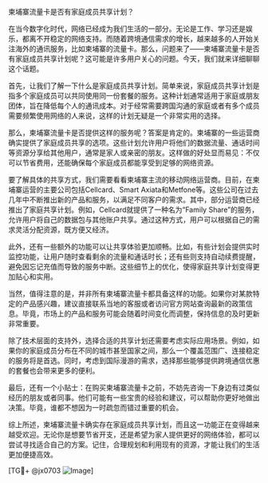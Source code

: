 柬埔寨流量卡是否有家庭成员共享计划？

在当今数字化时代，网络已经成为我们生活的一部分。无论是工作、学习还是娱乐，都离不开稳定的网络支持。而随着跨境通信需求的增长，越来越多的人开始关注海外的通讯服务，比如柬埔寨的流量卡。那么，问题来了——柬埔寨流量卡是否有家庭成员共享计划呢？这可能是许多用户关心的问题。今天，我们就来详细聊聊这个话题。

首先，让我们了解一下什么是家庭成员共享计划。简单来说，家庭成员共享计划是指多个家庭成员可以共同使用同一份套餐的服务。这种计划通常适用于家庭或朋友团体，旨在降低每个人的通讯成本。对于经常需要跨国沟通的家庭或者有多个成员需要频繁使用网络的人来说，这样的计划无疑是一个非常实用的选择。

那么，柬埔寨流量卡是否提供这样的服务呢？答案是肯定的。柬埔寨的一些运营商确实提供了家庭成员共享的选项。这些计划允许用户将他们的数据流量、通话时间等资源分享给其他用户，通常是家人或亲密的朋友。这样做的好处显而易见：不仅可以节省费用，还能确保每个家庭成员都能享受到足够的网络资源。

要了解具体的共享方式，我们需要看看柬埔寨主流的移动网络运营商。目前，在柬埔寨运营的主要公司包括Cellcard、Smart Axiata和Metfone等。这些公司在过去几年中不断推出新的产品和服务，以满足不同客户的需求。其中，部分运营商已经推出了家庭共享计划。例如，Cellcard就提供了一种名为“Family Share”的服务，允许用户将自己的数据包与其他账户共享。通过这种方式，用户可以根据自己的需求灵活分配资源，既方便又经济。

此外，还有一些额外的功能可以让共享体验更加顺畅。比如，有些计划会提供实时监控功能，让用户随时查看剩余的流量和通话时长；还有些则支持自动续费提醒，避免因忘记充值而导致的服务中断。这些细节上的优化，使得家庭共享计划变得更加贴心和实用。

当然，值得注意的是，并非所有柬埔寨流量卡都具备这样的功能。如果你对某款特定的产品感兴趣，建议直接联系当地的客服或者访问官方网站查询最新的政策信息。毕竟，市场上的产品和服务可能会随着时间变化而调整，保持信息的及时更新非常重要。

除了技术层面的支持外，选择合适的共享计划还需要考虑实际应用场景。例如，如果你的家庭成员分布在不同的城市甚至国家之间，那么一个覆盖范围广、连接稳定的服务将是首选。同时，考虑到国际漫游的需求，选择那些能够提供跨境通信优惠的套餐也会带来更多的便利。

最后，还有一个小贴士：在购买柬埔寨流量卡之前，不妨先咨询一下身边有过类似经历的朋友或者同事。他们可能有一些宝贵的经验和建议，可以帮助你更好地做出决策。毕竟，谁都不想因为一时疏忽而错过重要的机会。

综上所述，柬埔寨流量卡确实存在家庭成员共享计划，而且这一功能正在变得越来越受欢迎。无论你是想要节省开支，还是希望为家人提供更好的网络体验，都可以尝试寻找适合自己的方案。记住，合理规划和利用现有的资源，才能让我们的生活更加便捷高效。

[TG💪+ @jx0703 ![Image](https://github.com/user-attachments/assets/dbca1d08-cadb-493c-b0ec-ad6f7a83f270)]
